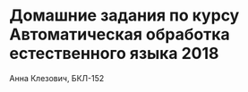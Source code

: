 # Домашние задания по курсу Автоматическая обработка естественного языка 2018
Анна Клезович, БКЛ-152
